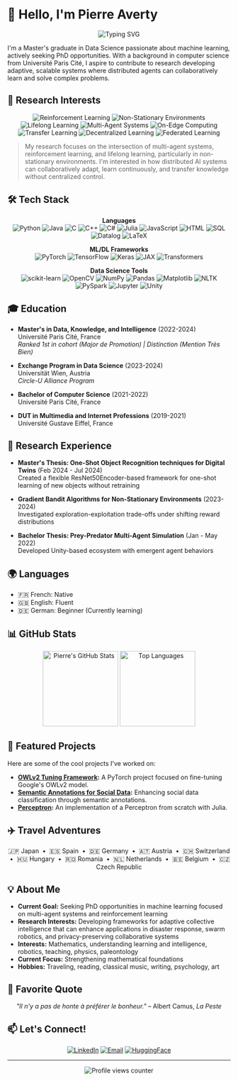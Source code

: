 # 👋 Hello, I'm Pierre Averty

<div align="center">
  <img src="https://readme-typing-svg.herokuapp.com?font=Fira+Code&pause=1000&color=6A5ACD&center=true&vCenter=true&random=false&width=435&lines=MSc+Graduate;Machine+Learning+PhD+Applicant;Reinforcement+Learning;Multi-agent+systems;Lifelong+learning" alt="Typing SVG" />
</div>

I'm a Master's graduate in Data Science passionate about machine learning, actively seeking PhD opportunities. With a background in computer science from Université Paris Cité, I aspire to contribute to research developing adaptive, scalable systems where distributed agents can collaboratively learn and solve complex problems.

## 🧠 Research Interests

<div align="center">
  
  ![Reinforcement Learning](https://img.shields.io/badge/-Reinforcement%20Learning-BF40BF?style=for-the-badge)
  ![Non-Stationary Environments](https://img.shields.io/badge/-Non--Stationary%20Environments-4B0082?style=for-the-badge)
  ![Lifelong Learning](https://img.shields.io/badge/-Lifelong%20Learning-9370DB?style=for-the-badge)
  ![Multi-Agent Systems](https://img.shields.io/badge/-Multi--Agent%20Systems-6A5ACD?style=for-the-badge)
  ![On-Edge Computing](https://img.shields.io/badge/-On--Edge%20Computing-5D3FD3?style=for-the-badge)
  ![Transfer Learning](https://img.shields.io/badge/-Transfer%20Learning-483D8B?style=for-the-badge)
  ![Decentralized Learning](https://img.shields.io/badge/-Decentralized%20Learning-8A2BE2?style=for-the-badge)
  ![Federated Learning](https://img.shields.io/badge/-Federated%20Learning-7B68EE?style=for-the-badge)
  
</div>

> My research focuses on the intersection of multi-agent systems, reinforcement learning, and lifelong learning, particularly in non-stationary environments. I'm interested in how distributed AI systems can collaboratively adapt, learn continuously, and transfer knowledge without centralized control.

## 🛠️ Tech Stack 

<div align="center">
  
  **Languages**  
  ![Python](https://img.shields.io/badge/Python-3776AB?style=flat-square&logo=python&logoColor=white)
  ![Java](https://img.shields.io/badge/Java-ED8B00?style=flat-square&logo=java&logoColor=white)
  ![C](https://img.shields.io/badge/C-00599C?style=flat-square&logo=c&logoColor=white)
  ![C++](https://img.shields.io/badge/C++-00599C?style=flat-square&logo=c%2B%2B&logoColor=white)
  ![C#](https://img.shields.io/badge/C%23-239120?style=flat-square&logo=c-sharp&logoColor=white)
  ![Julia](https://img.shields.io/badge/Julia-9558B2?style=flat-square&logo=julia&logoColor=white)
  ![JavaScript](https://img.shields.io/badge/JavaScript-F7DF1E?style=flat-square&logo=javascript&logoColor=black)
  ![HTML](https://img.shields.io/badge/HTML5-E34F26?style=flat-square&logo=html5&logoColor=white)
  ![SQL](https://img.shields.io/badge/SQL-4479A1?style=flat-square&logo=postgresql&logoColor=white)
  ![Datalog](https://img.shields.io/badge/Datalog-FF4500?style=flat-square&logoColor=white)
  ![LaTeX](https://img.shields.io/badge/LaTeX-008080?style=flat-square&logo=latex&logoColor=white)
  
  **ML/DL Frameworks**  
  ![PyTorch](https://img.shields.io/badge/PyTorch-EE4C2C?style=flat-square&logo=pytorch&logoColor=white)
  ![TensorFlow](https://img.shields.io/badge/TensorFlow-FF6F00?style=flat-square&logo=tensorflow&logoColor=white)
  ![Keras](https://img.shields.io/badge/Keras-D00000?style=flat-square&logo=keras&logoColor=white)
  ![JAX](https://img.shields.io/badge/JAX-8A2BE2?style=flat-square&logoColor=white)
  ![Transformers](https://img.shields.io/badge/Transformers-FFD700?style=flat-square&logoColor=black)
  
  **Data Science Tools**  
  ![scikit-learn](https://img.shields.io/badge/scikit--learn-F7931E?style=flat-square&logo=scikit-learn&logoColor=white)
  ![OpenCV](https://img.shields.io/badge/OpenCV-5C3EE8?style=flat-square&logo=opencv&logoColor=white)
  ![NumPy](https://img.shields.io/badge/NumPy-013243?style=flat-square&logo=numpy&logoColor=white)
  ![Pandas](https://img.shields.io/badge/Pandas-150458?style=flat-square&logo=pandas&logoColor=white)
  ![Matplotlib](https://img.shields.io/badge/Matplotlib-3776AB?style=flat-square&logoColor=white)
  ![NLTK](https://img.shields.io/badge/NLTK-3B5998?style=flat-square&logoColor=white)
  ![PySpark](https://img.shields.io/badge/PySpark-E25A1C?style=flat-square&logo=apache-spark&logoColor=white)
  ![Jupyter](https://img.shields.io/badge/Jupyter-F37626?style=flat-square&logo=jupyter&logoColor=white)
  ![Unity](https://img.shields.io/badge/Unity-000000?style=flat-square&logo=unity&logoColor=white)
  
</div>

## 🎓 Education

- **Master's in Data, Knowledge, and Intelligence** (2022-2024)<br>
  Université Paris Cité, France<br>
  *Ranked 1st in cohort (Major de Promotion) | Distinction (Mention Très Bien)*

- **Exchange Program in Data Science** (2023-2024)<br>
  Universität Wien, Austria<br>
  *Circle-U Alliance Program*

- **Bachelor of Computer Science** (2021-2022)<br>
  Université Paris Cité, France

- **DUT in Multimedia and Internet Professions** (2019-2021)<br>
  Université Gustave Eiffel, France

## 🧪 Research Experience

- **Master's Thesis: One-Shot Object Recognition techniques for Digital Twins** (Feb 2024 - Jul 2024)<br>
  Created a flexible ResNet50Encoder-based framework for one-shot learning of new objects without retraining

- **Gradient Bandit Algorithms for Non-Stationary Environments** (2023-2024)<br>
  Investigated exploration-exploitation trade-offs under shifting reward distributions

- **Bachelor Thesis: Prey-Predator Multi-Agent Simulation** (Jan - May 2022)<br>
  Developed Unity-based ecosystem with emergent agent behaviors

## 🌍 Languages

- 🇫🇷 French: Native
- 🇬🇧 English: Fluent
- 🇩🇪 German: Beginner (Currently learning)

## 📊 GitHub Stats

<div align="center">
  <img src="https://github-readme-stats.vercel.app/api?username=pierreaverty&show_icons=true&theme=tokyonight" alt="Pierre's GitHub Stats" height="170"/>
  <img src="https://github-readme-stats.vercel.app/api/top-langs/?username=pierreaverty&layout=compact&theme=tokyonight" alt="Top Languages" height="170"/>
</div>

## 🌟 Featured Projects

Here are some of the cool projects I've worked on:
- **[OWLv2 Tuning Framework](https://github.com/pierreaverty/OWLv2-Tunning):** A PyTorch project focused on fine-tuning Google's OWLv2 model.
- **[Semantic Annotations for Social Data](https://github.com/pierreaverty/TER_project):** Enhancing social data classification through semantic annotations.
- **[Perceptron](https://github.com/pierreaverty/perceptron):** An implementation of a Perceptron from scratch with Julia.

## ✈️ Travel Adventures

<div align="center">
  
  🇯🇵 Japan &nbsp;•&nbsp; 
  🇪🇸 Spain &nbsp;•&nbsp; 
  🇩🇪 Germany &nbsp;•&nbsp; 
  🇦🇹 Austria &nbsp;•&nbsp; 
  🇨🇭 Switzerland &nbsp;•&nbsp; 
  🇭🇺 Hungary &nbsp;•&nbsp; 
  🇷🇴 Romania &nbsp;•&nbsp; 
  🇳🇱 Netherlands &nbsp;•&nbsp; 
  🇧🇪 Belgium &nbsp;•&nbsp; 
  🇨🇿 Czech Republic
  
</div>

## 💡 About Me

- **Current Goal:** Seeking PhD opportunities in machine learning focused on multi-agent systems and reinforcement learning
- **Research Interests:** Developing frameworks for adaptive collective intelligence that can enhance applications in disaster response, swarm robotics, and privacy-preserving collaborative systems
- **Interests:** Mathematics, understanding learning and intelligence, robotics, teaching, physics, paleontology
- **Current Focus:** Strengthening mathematical foundations 
- **Hobbies:** Traveling, reading, classical music, writing, psychology, art

## 💬 Favorite Quote

<div align="center">
  <i>"Il n'y a pas de honte à préférer le bonheur."</i> – Albert Camus, <i>La Peste</i>
</div>

## 📫 Let's Connect!

<div align="center">
  
  [![LinkedIn](https://img.shields.io/badge/LinkedIn-%230077B5.svg?style=for-the-badge&logo=linkedin&logoColor=white)](https://www.linkedin.com/in/pierre-averty-996ab5195/)
  [![Email](https://img.shields.io/badge/Email-D14836?style=for-the-badge&logo=gmail&logoColor=white)](mailto:pierre.averty2001@gmail.com)
  [![HuggingFace](https://img.shields.io/badge/HuggingFace-FF9D00?style=for-the-badge&logo=huggingface&logoColor=white)](https://huggingface.co/pierreaverty1)
  
</div>

---

<div align="center">
  <img src="https://komarev.com/ghpvc/?username=pierreaverty&color=blueviolet&style=flat-square" alt="Profile views counter" />
</div>
